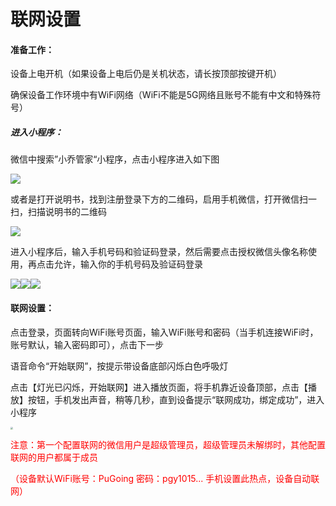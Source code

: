 # 联网设置
#### 准备工作：

设备上电开机（如果设备上电后仍是关机状态，请长按顶部按键开机）

确保设备工作环境中有WiFi网络（WiFi不能是5G网络且账号不能有中文和特殊符号）



##### 进入小程序：

微信中搜索”小乔管家“小程序，点击小程序进入如下图

![](http://open.cspugoing.com/img/help/smlw-1.gif)

或者是打开说明书，找到注册登录下方的二维码，启用手机微信，打开微信扫一扫，扫描说明书的二维码

![](http://open.cspugoing.com/img/help/smlw-2.png)

进入小程序后，输入手机号码和验证码登录，然后需要点击授权微信头像名称使用，再点击允许，输入你的手机号码及验证码登录

![](http://open.cspugoing.com/img/help/smlw-3.png)![](http://open.cspugoing.com/img/help/smlw-4.png)![](http://open.cspugoing.com/img/help/smlw-5.png)



#### 联网设置：

点击登录，页面转向WiFi账号页面，输入WiFi账号和密码（当手机连接WiFi时，账号默认，输入密码即可），点击下一步

语音命令“开始联网”，按提示带设备底部闪烁白色呼吸灯

点击【灯光已闪烁，开始联网】进入播放页面，将手机靠近设备顶部，点击【播放】按钮，手机发出声音，稍等几秒，直到设备提示“联网成功，绑定成功”，进入小程序</p>

<img src="http://open.cspugoing.com/img/help/smlw-6.gif" style="zoom: 25%;" />

<font color="red">注意：第一个配置联网的微信用户是超级管理员，超级管理员未解绑时，其他配置联网的用户都属于成员</font>

<font color="red">（设备默认WiFi账号：PuGoing 密码：pgy1015... 手机设置此热点，设备自动联网）</font>